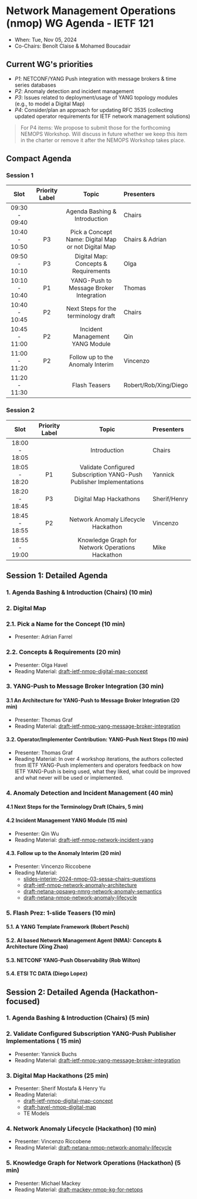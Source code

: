 # Network Management Operations (nmop) WG Agenda - IETF 121

* When: Tue, Nov 05, 2024
* Co-Chairs: Benoît Claise & Mohamed Boucadair

## Current WG's priorities

* *P1*: NETCONF/YANG Push integration with message brokers & time series databases
* *P2*: Anomaly detection and incident management
* *P3*: Issues related to deployment/usage of YANG topology modules (e.g., to model a Digital Map)
* *P4*: Consider/plan an approach for updating RFC 3535 (collecting updated operator requirements for IETF network management solutions)

> For P4 items: We propose to submit those for the forthcoming NEMOPS Workshop. Will discuss in future whether we keep this item in the charter or remove it
> after the NEMOPS Workshop takes place.

## Compact Agenda

### Session 1

| Slot          | Priority Label |Topic                                    | Presenters            |
|:-------------:|:--------------:|:---------------------------------------:|:----------------------|
| 09:30 - 09:40 |                | Agenda Bashing & Introduction           | Chairs                |
| 10:40 - 10:50 |P3              | Pick a Concept Name: Digital Map or not Digital Map | Chairs & Adrian       |
| 09:50 - 10:10 |P3              | Digital Map: Concepts & Requirements    | Olga                  |
| 10:10 - 10:40 |P1              | YANG-Push to Message Broker Integration | Thomas                |
| 10:40 - 10:45 |P2              | Next Steps for the terminology draft    | Chairs                |
| 10:45 - 11:00 |P2              | Incident Management YANG Module         | Qin                   |
| 11:00 - 11:20 |P2              | Follow up to the Anomaly Interim        | Vincenzo              |
| 11:20 - 11:30 |                | Flash Teasers                           | Robert/Rob/Xing/Diego |

### Session 2

| Slot          | Priority Label |Topic                                    | Presenters |
|:-------------:|:--------------:|:---------------------------------------:|:-----------|
| 18:00 - 18:05 |                | Introduction                            | Chairs     |
| 18:05 - 18:20 |P1              | Validate Configured Subscription YANG-Push Publisher Implementations | Yannick     |
| 18:20 - 18:45 |P3              | Digital Map Hackathons | Sherif/Henry     |
| 18:45 - 18:55 |P2              | Network Anomaly Lifecycle Hackathon | Vincenzo      |
| 18:55 - 19:00 |                | Knowledge Graph for Network Operations Hackathon | Mike     |


## Session 1: Detailed Agenda

### 1. Agenda Bashing & Introduction (Chairs) (10 min)

### 2. Digital Map

### 2.1. Pick a Name for the Concept (10 min)

 * Presenter: Adrian Farrel

### 2.2. Concepts & Requirements (20 min)

 * Presenter: Olga Havel
 * Reading Material: [draft-ietf-nmop-digital-map-concept](https://datatracker.ietf.org/doc/draft-ietf-nmop-digital-map-concept/)
   
### 3. YANG-Push to Message Broker Integration (30 min)

#### 3.1 An Architecture for YANG-Push to Message Broker Integration (20 min)

 * Presenter: Thomas Graf
 * Reading Material: [draft-ietf-nmop-yang-message-broker-integration](https://datatracker.ietf.org/doc/draft-ietf-nmop-yang-message-broker-integration/)

#### 3.2. Operator/Implementer Contribution: YANG-Push Next Steps  (10 min)

 * Presenter: Thomas Graf
 * Reading Material: In over 4 workshop iterations, the authors collected from IETF YANG-Push implementers and operators feedback on how IETF YANG-Push is being used, what they liked, what could be improved and what never will be used or implemented.

### 4. Anomaly Detection and Incident Management (40 min)

#### 4.1 Next Steps for the Terminology Draft (Chairs, 5 min)

#### 4.2 Incident Management YANG Module (15 min)

 * Presenter: Qin Wu
 * Reading Material: [draft-ietf-nmop-network-incident-yang](https://datatracker.ietf.org/doc/draft-ietf-nmop-network-incident-yang/)

#### 4.3. Follow up to the Anomaly Interim  (20 min)

 * Presenter: Vincenzo Riccobene
 * Reading Material:
   + [slides-interim-2024-nmop-03-sessa-chairs-questions](https://datatracker.ietf.org/meeting/interim-2024-nmop-03/materials/slides-interim-2024-nmop-03-sessa-chairs-questions-00)
   + [draft-ietf-nmop-network-anomaly-architecture](https://datatracker.ietf.org/doc/draft-ietf-nmop-network-anomaly-architecture/)
   + [draft-netana-opsawg-nmrg-network-anomaly-semantics](https://datatracker.ietf.org/doc/draft-netana-opsawg-nmrg-network-anomaly-semantics/)
   + [draft-netana-nmop-network-anomaly-lifecycle](https://datatracker.ietf.org/doc/draft-netana-nmop-network-anomaly-lifecycle/)

### 5. Flash Prez: 1-slide Teasers (10 min)

#### 5.1. A YANG Template Framework (Robert Peschi)
#### 5.2. AI based Network Management Agent (NMA): Concepts & Architecture (Xing Zhao)
#### 5.3. NETCONF YANG-Push Observability (Rob Wilton)
#### 5.4. ETSI TC DATA (Diego Lopez)


## Session 2: Detailed Agenda (Hackathon-focused)

### 1. Agenda Bashing & Introduction (Chairs) (5 min)

### 2. Validate Configured Subscription YANG-Push Publisher Implementations ( 15 min)

* Presenter: Yannick Buchs
* Reading Material: [draft-ietf-nmop-yang-message-broker-integration](https://datatracker.ietf.org/doc/draft-ietf-nmop-yang-message-broker-integration/)

### 3. Digital Map Hackathons (25 min)

 * Presenter: Sherif Mostafa & Henry Yu
  * Reading Material:
     + [draft-ietf-nmop-digital-map-concept](https://datatracker.ietf.org/doc/draft-ietf-nmop-digital-map-concept/) 
     + [draft-havel-nmop-digital-map](https://datatracker.ietf.org/doc/draft-havel-nmop-digital-map/)
     + TE Models

### 4. Network Anomaly Lifecycle (Hackathon) (10 min)

 * Presenter: Vincenzo Riccobene
  * Reading Material: [draft-netana-nmop-network-anomaly-lifecycle](https://datatracker.ietf.org/doc/draft-netana-nmop-network-anomaly-lifecycle/)

### 5. Knowledge Graph for Network Operations (Hackathon) (5 min)

 * Presenter: Michael Mackey
  * Reading Material: [draft-mackey-nmop-kg-for-netops](https://datatracker.ietf.org/doc/draft-mackey-nmop-kg-for-netops/)
